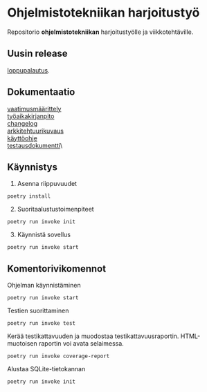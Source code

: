 # Ohjelmistotekniikan harjoitustyö
Repositorio **ohjelmistotekniikan** harjoitustyölle ja
viikkotehtäville.

## **Uusin release**
[loppupalautus](https://github.com/user7888/ot-harjoitustyo/releases).

## **Dokumentaatio**
[vaatimusmäärittely](dokumentaatio/vaatimusmaarittely.md)\
[työaikakirjanpito](dokumentaatio/tuntikirjanpito.md)\
[changelog](dokumentaatio/changelog.md)\
[arkkitehtuurikuvaus](dokumentaatio/arkkitehtuuri.md)\
[käyttöohje](dokumentaatio/kayttoohje.md)\
[testausdokumentti](dokumentaatio/testausdokumentti.md)\

## **Käynnistys**
1. Asenna riippuvuudet
```
poetry install
```

2. Suoritaalustustoimenpiteet
```
poetry run invoke init
```

3. Käynnistä sovellus
```
poetry run invoke start
```

## **Komentorivikomennot**
Ohjelman käynnistäminen
```
poetry run invoke start
```

Testien suorittaminen
```
poetry run invoke test
```

Kerää testikattavuuden ja muodostaa testikattavuusraportin.
HTML-muotoisen raportin voi avata selaimessa.
```
poetry run invoke coverage-report
```

Alustaa SQLite-tietokannan
```
poetry run invoke init
```
